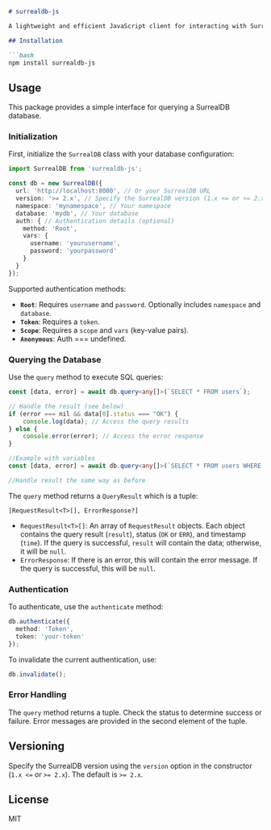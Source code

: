```markdown
# surrealdb-js

A lightweight and efficient JavaScript client for interacting with SurrealDB databases.  Supports both v1.x and v2.x+.

## Installation

```bash
npm install surrealdb-js
```

## Usage

This package provides a simple interface for querying a SurrealDB database.

### Initialization

First, initialize the `SurrealDB` class with your database configuration:

```typescript
import SurrealDB from 'surrealdb-js';

const db = new SurrealDB({
  url: 'http://localhost:8000', // Or your SurrealDB URL
  version: '>= 2.x', // Specify the SurrealDB version (1.x <= or >= 2.x)
  namespace: 'mynamespace', // Your namespace
  database: 'mydb', // Your database
  auth: { // Authentication details (optional)
    method: 'Root',
    vars: {
      username: 'yourusername',
      password: 'yourpassword'
    }
  }
});
```

Supported authentication methods:

* **`Root`**:  Requires `username` and `password`.  Optionally includes `namespace` and `database`.
* **`Token`**: Requires a `token`.
* **`Scope`**: Requires a `scope` and `vars` (key-value pairs).
* **`Anonymous`**: Auth === undefined.

### Querying the Database

Use the `query` method to execute SQL queries:

```typescript
const [data, error] = await db.query<any[]>(`SELECT * FROM users`);

// Handle the result (see below)
if (error === nil && data[0].status === "OK") {
    console.log(data); // Access the query results
} else {
    console.error(error); // Access the error response
}

//Example with variables
const [data, error] = await db.query<any[]>(`SELECT * FROM users WHERE name = $name;`, {name: 'John Doe'});

//Handle result the same way as before
```

The `query` method returns a `QueryResult` which is a tuple:

`[RequestResult<T>[], ErrorResponse?]`

*   `RequestResult<T>[]`: An array of `RequestResult` objects. Each object contains the query result (`result`), status (`OK` or `ERR`), and timestamp (`time`).  If the query is successful, `result` will contain the data; otherwise, it will be `null`.
*   `ErrorResponse`: If there is an error, this will contain the error message.  If the query is successful, this will be `null`.


### Authentication

To authenticate, use the `authenticate` method:

```typescript
db.authenticate({
  method: 'Token',
  token: 'your-token'
});
```

To invalidate the current authentication, use:

```typescript
db.invalidate();
```

### Error Handling

The `query` method returns a tuple. Check the status to determine success or failure.  Error messages are provided in the second element of the tuple.

## Versioning

Specify the SurrealDB version using the `version` option in the constructor (`1.x <=` or `>= 2.x`).  The default is `>= 2.x`.

## License

MIT
